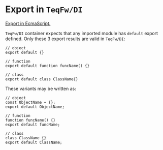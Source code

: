 # Export in `TeqFw/DI`

[Export in EcmaScript.](https://developer.mozilla.org/en-US/docs/Web/JavaScript/Reference/Statements/export)

`TeqFw/DI` container expects that any imported module has `default` export defined. Only these 3 export results are valid in `TeqFw/DI`:
```ecmascript 6
// object
export default {}
```
```ecmascript 6
// function
export default function funcName() {}
```
```ecmascript 6
// class
export default class ClassName{}
```

These variants may be written as:
```ecmascript 6
// object
const ObjectName = {};
export default ObjectName;
```
```ecmascript 6
// function
function funcName() {}
export default funcName;
```
```ecmascript 6
// class
class ClassName {}
export default ClassName;
```